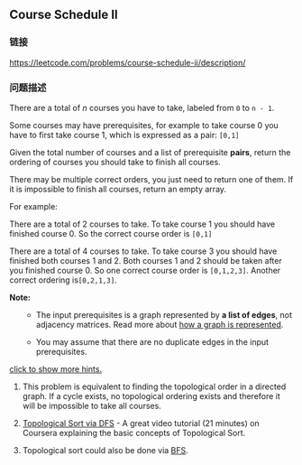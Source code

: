 ## Course Schedule II  
### 链接  
https://leetcode.com/problems/course-schedule-ii/description/  
### 问题描述

There are a total of *n* courses you have to take, labeled from `0` to `n - 1`.

Some courses may have prerequisites, for example to take course 0 you have to first take course 1, which is expressed as a pair: `[0,1]`


Given the total number of courses and a list of prerequisite **pairs**, return the ordering of courses you should take to finish all courses.

There may be multiple correct orders, you just need to return one of them. If it is impossible to finish all courses, return an empty array.


For example:

There are a total of 2 courses to take. To take course 1 you should have finished course 0. So the correct course order is `[0,1]`

There are a total of 4 courses to take. To take course 3 you should have finished both courses 1 and 2. Both courses 1 and 2 should be taken after you finished course 0. So one correct course order is `[0,1,2,3]`. Another correct ordering is`[0,2,1,3]`.

**Note:**<br>
<ol>
- The input prerequisites is a graph represented by **a list of edges**, not adjacency matrices. Read more about [how a graph is represented](https://www.khanacademy.org/computing/computer-science/algorithms/graph-representation/a/representing-graphs).
- You may assume that there are no duplicate edges in the input prerequisites.
</ol>


[click to show more hints.](#)

1. This problem is equivalent to finding the topological order in a directed graph. If a cycle exists, no topological ordering exists and therefore it will be impossible to take all courses.
1. [Topological Sort via DFS](https://class.coursera.org/algo-003/lecture/52) - A great video tutorial (21 minutes) on Coursera explaining the basic concepts of Topological Sort.
1. Topological sort could also be done via [BFS](http://en.wikipedia.org/wiki/Topological_sorting#Algorithms).
